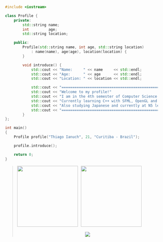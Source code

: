 ```c++
#include <iostream>

class Profile {
    private:
        std::string name;
        int         age;
        std::string location;

    public:
        Profile(std::string name, int age, std::string location) 
            : name(name), age(age), location(location) {
        }

        void introduce() {
            std::cout << "Name:     " << name     << std::endl;
            std::cout << "Age:      " << age      << std::endl;
            std::cout << "Location: " << location << std::endl;

            std::cout << "=================================================================" << std::endl;
            std::cout << "Welcome to my profile!"                                            << std::endl;
            std::cout << "I am in the 4th semester of Computer Science."                     << std::endl;
            std::cout << "Currently learning C++ with SFML, OpenGL and Unreal Engine."       << std::endl;
            std::cout << "Also studying Japanese and currently at N5 level."                 << std::endl;
            std::cout << "=================================================================" << std::endl;
        }
};

int main()
{
    Profile profile("Thiago Ianuch", 21, "Curitiba - Brazil");

    profile.introduce();

    return 0;
}
```

<blockquote>
  <div align="center">
  <div style="display: flex; align-items: flex-start; gap: 10px;">
      <img height=200 align="center" src="https://github-readme-stats.vercel.app/api/top-langs/?username=ThiagoIanuch&langs_count=6&theme=codeSTACKr&layout=compact" />
      <img height=200 align="center" src="https://github-readme-stats.vercel.app/api?username=ThiagoIanuch&theme=codeSTACKr&show_icons=true" />
    </div>
    <br />
    <img src="https://komarev.com/ghpvc/?username=ThiagoIanuch&label=PROFILE+VIEWS&color=orange" />
  </div>
</blockquote>
